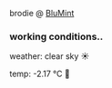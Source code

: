 brodie @ [BluMint](https://www.linkedin.com/company/blumint-io/)

<!--weather_start-->
### working conditions..

weather: clear sky ☀️

temp: -2.17 °C 🧥

<!--weather_end-->
